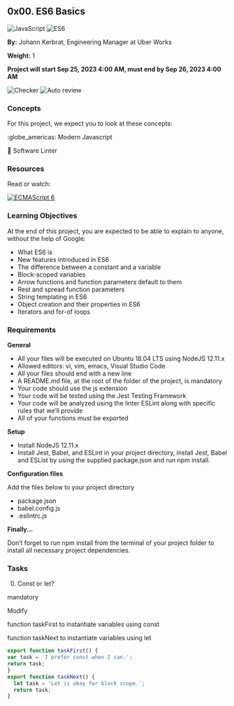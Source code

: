 ## 0x00. ES6 Basics 

![JavaScript](https://img.shields.io/badge/javascript-%23323330.svg?style=for-the-badge&logo=javascript&logoColor=%23F7DF1E)
![ES6](https://img.shields.io/badge/ES6-ES2015-blue.svg?style=for-the-badge&logo=javascript)

**By:** Johann Kerbrat, Engineering Manager at Uber Works

**Weight:** 1

**Project will start Sep 25, 2023 4:00 AM, must end by Sep 26, 2023 4:00 AM** 

![Checker](https://img.shields.io/badge/checker-released-green.svg?style=for-the-badge)
![Auto review](https://img.shields.io/badge/auto_review-launch_at_deadline-orange.svg?style=for-the-badge)

### Concepts

For this project, we expect you to look at these concepts:

:globe_americas: Modern Javascript 

:wrench: Software Linter

### Resources

Read or watch:

[![ECMAScript 6](https://img.shields.io/badge/MDN-ECMAScript%206-blue.svg?style=for-the-badge)](https://developer.mozilla.org/en-US/docs/Web/JavaScript/Reference/Global_Objects/ECMAScript_6)

### Learning Objectives 

At the end of this project, you are expected to be able to explain to anyone, without the help of Google:

- What ES6 is
- New features introduced in ES6
- The difference between a constant and a variable
- Block-scoped variables
- Arrow functions and function parameters default to them
- Rest and spread function parameters
- String templating in ES6
- Object creation and their properties in ES6 
- Iterators and for-of loops

### Requirements

**General**

- All your files will be executed on Ubuntu 18.04 LTS using NodeJS 12.11.x
- Allowed editors: vi, vim, emacs, Visual Studio Code
- All your files should end with a new line
- A README.md file, at the root of the folder of the project, is mandatory
- Your code should use the js extension
- Your code will be tested using the Jest Testing Framework  
- Your code will be analyzed using the linter ESLint along with specific rules that we’ll provide
- All of your functions must be exported

**Setup**

- Install NodeJS 12.11.x
- Install Jest, Babel, and ESLint
in your project directory, install Jest, Babel and ESList by using the supplied package.json and run npm install.

**Configuration files**  

Add the files below to your project directory

- package.json
- babel.config.js
- .eslintrc.js

**Finally...**

Don’t forget to run npm install from the terminal of your project folder to install all necessary project dependencies.

### Tasks

0. Const or let?

mandatory

Modify

function taskFirst to instantiate variables using const

function taskNext to instantiate variables using let

```js
export function taskFirst() {
var task = 'I prefer const when I can.';
return task; 
}
export function taskNext() {
  let task = 'Let is okay for block scope.';
  return task;
}
